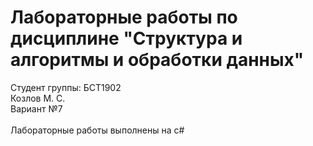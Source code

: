 # Лабораторные работы по дисциплине "Структура и алгоритмы и обработки данных"
Студент группы: БСТ1902
<br>Козлов М. С.
<br>Вариант №7
<br>
<br>Лабораторные работы выполнены на c#
